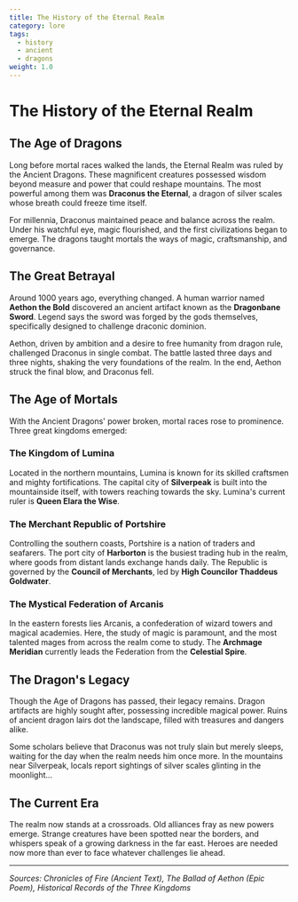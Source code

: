 ```yaml
---
title: The History of the Eternal Realm
category: lore
tags:
  - history
  - ancient
  - dragons
weight: 1.0
---
```


# The History of the Eternal Realm

## The Age of Dragons

Long before mortal races walked the lands, the Eternal Realm was ruled by the Ancient Dragons. These magnificent creatures possessed wisdom beyond measure and power that could reshape mountains. The most powerful among them was **Draconus the Eternal**, a dragon of silver scales whose breath could freeze time itself.

For millennia, Draconus maintained peace and balance across the realm. Under his watchful eye, magic flourished, and the first civilizations began to emerge. The dragons taught mortals the ways of magic, craftsmanship, and governance.

## The Great Betrayal

Around 1000 years ago, everything changed. A human warrior named **Aethon the Bold** discovered an ancient artifact known as the **Dragonbane Sword**. Legend says the sword was forged by the gods themselves, specifically designed to challenge draconic dominion.

Aethon, driven by ambition and a desire to free humanity from dragon rule, challenged Draconus in single combat. The battle lasted three days and three nights, shaking the very foundations of the realm. In the end, Aethon struck the final blow, and Draconus fell.

## The Age of Mortals

With the Ancient Dragons' power broken, mortal races rose to prominence. Three great kingdoms emerged:

### The Kingdom of Lumina

Located in the northern mountains, Lumina is known for its skilled craftsmen and mighty fortifications. The capital city of **Silverpeak** is built into the mountainside itself, with towers reaching towards the sky. Lumina's current ruler is **Queen Elara the Wise**.

### The Merchant Republic of Portshire

Controlling the southern coasts, Portshire is a nation of traders and seafarers. The port city of **Harborton** is the busiest trading hub in the realm, where goods from distant lands exchange hands daily. The Republic is governed by the **Council of Merchants**, led by **High Councilor Thaddeus Goldwater**.

### The Mystical Federation of Arcanis

In the eastern forests lies Arcanis, a confederation of wizard towers and magical academies. Here, the study of magic is paramount, and the most talented mages from across the realm come to study. The **Archmage Meridian** currently leads the Federation from the **Celestial Spire**.

## The Dragon's Legacy

Though the Age of Dragons has passed, their legacy remains. Dragon artifacts are highly sought after, possessing incredible magical power. Ruins of ancient dragon lairs dot the landscape, filled with treasures and dangers alike.

Some scholars believe that Draconus was not truly slain but merely sleeps, waiting for the day when the realm needs him once more. In the mountains near Silverpeak, locals report sightings of silver scales glinting in the moonlight...

## The Current Era

The realm now stands at a crossroads. Old alliances fray as new powers emerge. Strange creatures have been spotted near the borders, and whispers speak of a growing darkness in the far east. Heroes are needed now more than ever to face whatever challenges lie ahead.

---

*Sources: Chronicles of Fire (Ancient Text), The Ballad of Aethon (Epic Poem), Historical Records of the Three Kingdoms*
